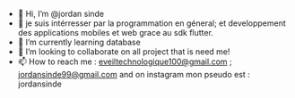 - 👋 Hi, I’m @jordan sinde
- 👀 je suis intérresser par la programmation en géneral; et developpement des applications mobiles et web grace au sdk flutter.
- 🌱 I’m currently learning database
- 💞️ I’m looking to collaborate on all project that is need me!
- 📫 How to reach me : eveiltechnologique100@gmail.com ;
                        jordansinde99@gmail.com and on instagram mon pseudo est : jordansinde

<!---
jordanMe/jordanMe is a ✨ special ✨ repository because its `README.md` (this file) appears on your GitHub profile.
You can click the Preview link to take a look at your changes.
--->
